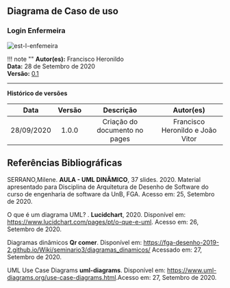 ## Diagrama de Caso de uso


### Login Enfermeira

![est-l-enfemeira](https://imgur.com/1w89OCr.png)

!!! note ""
    **Autor(es):** Francisco Heronildo </br>
    **Data:** 28 de Setembro de 2020 </br>
    **Versão:** [0.1](https://unbbr-my.sharepoint.com/:i:/g/personal/160006210_aluno_unb_br/EfoeHNSa9oBGsCK0p0qaikoBvv-Ariy8Kg394D-c7zjlQA?e=Q5dnj2)

---

**Histórico de versões**

|Data|Versão|Descrição|Autor(es)|
|:--:|:----:|:-------:|:-------:|
| 28/09/2020 | 1.0.0 | Criação do documento no pages | Francisco Heronildo e João Vitor |


## Referências Bibliográficas

SERRANO,Milene. **AULA - UML DINÂMICO**,  37 slides. 2020. Material apresentado para Disciplina de Arquitetura de Desenho de Software do curso de engenharia de software da UnB, FGA. Acesso em: 25, Setembro de 2020.

O que é um diagrama UML? . **Lucidchart**, 2020. Disponível em: <https://www.lucidchart.com/pages/pt/o-que-e-uml>. Acesso em: 26, Setembro de 2020.

Diagramas dinâmicos **Qr comer**. Disponível em: <https://fga-desenho-2019-2.github.io/Wiki/seminario3/diagramas_dinamicos/> Acessado em: 27, Setembro de 2020.

UML Use Case Diagrams **uml-diagrams**. Disponível em: <https://www.uml-diagrams.org/use-case-diagrams.html>.Acesso em: 27, Setembro de 2020.